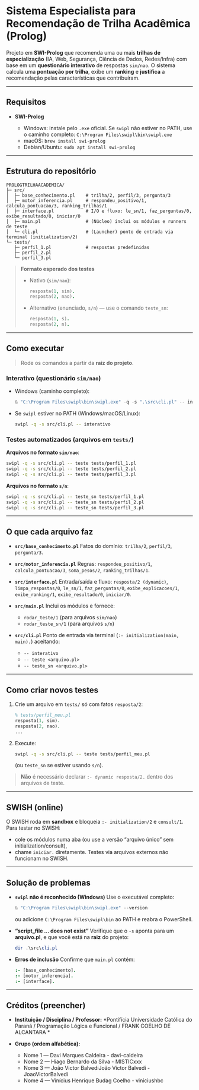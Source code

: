 # Sistema Especialista para Recomendação de Trilha Acadêmica (Prolog)

Projeto em **SWI-Prolog** que recomenda uma ou mais **trilhas de especialização** (IA, Web, Segurança, Ciência de Dados, Redes/Infra) com base em um **questionário interativo** de respostas `sim/nao`. O sistema calcula uma **pontuação por trilha**, exibe um **ranking** e **justifica** a recomendação pelas características que contribuíram.

---

## Requisitos

* **SWI-Prolog**

  * Windows: instale pelo `.exe` oficial. Se `swipl` não estiver no PATH, use o caminho completo:
    `C:\Program Files\swipl\bin\swipl.exe`
  * macOS: `brew install swi-prolog`
  * Debian/Ubuntu: `sudo apt install swi-prolog`

---

## Estrutura do repositório

```
PROLOGTRILHAACADEMICA/
├─ src/
│  ├─ base_conhecimento.pl    # trilha/2, perfil/3, pergunta/3
│  ├─ motor_inferencia.pl     # respondeu_positivo/1, calcula_pontuacao/3, ranking_trilhas/1
│  ├─ interface.pl            # I/O e fluxo: le_sn/1, faz_perguntas/0, exibe_resultado/0, iniciar/0
│  ├─ main.pl                 # (Núcleo) inclui os módulos e runners de teste
│  └─ cli.pl                  # (Launcher) ponto de entrada via terminal (initialization/2)
└─ tests/
   ├─ perfil_1.pl             # respostas predefinidas
   ├─ perfil_2.pl
   └─ perfil_3.pl
```

> **Formato esperado dos testes**
>
> * Nativo (`sim/nao`):
>
>   ```prolog
>   resposta(1, sim).
>   resposta(2, nao).
>   ```
> * Alternativo (enunciado, `s/n`) — use o comando `teste_sn`:
>
>   ```prolog
>   resposta(1, s).
>   resposta(2, n).
>   ```

---

## Como executar

> Rode os comandos a partir da **raiz do projeto**.

### Interativo (questionário `sim/nao`)

* Windows (caminho completo):

  ```powershell
  & "C:\Program Files\swipl\bin\swipl.exe" -q -s ".\src\cli.pl" -- interativo
  ```
* Se `swipl` estiver no PATH (Windows/macOS/Linux):

  ```bash
  swipl -q -s src/cli.pl -- interativo
  ```

### Testes automatizados (arquivos em `tests/`)

**Arquivos no formato `sim/nao`**:

```bash
swipl -q -s src/cli.pl -- teste tests/perfil_1.pl
swipl -q -s src/cli.pl -- teste tests/perfil_2.pl
swipl -q -s src/cli.pl -- teste tests/perfil_3.pl
```

**Arquivos no formato `s/n`**:

```bash
swipl -q -s src/cli.pl -- teste_sn tests/perfil_1.pl
swipl -q -s src/cli.pl -- teste_sn tests/perfil_2.pl
swipl -q -s src/cli.pl -- teste_sn tests/perfil_3.pl
```

---

## O que cada arquivo faz

* **`src/base_conhecimento.pl`**
  Fatos do domínio: `trilha/2`, `perfil/3`, `pergunta/3`.

* **`src/motor_inferencia.pl`**
  Regras: `respondeu_positivo/1`, `calcula_pontuacao/3`, `soma_pesos/2`, `ranking_trilhas/1`.

* **`src/interface.pl`**
  Entrada/saída e fluxo: `resposta/2 (dynamic)`, `limpa_respostas/0`, `le_sn/1`,
  `faz_perguntas/0`, `exibe_explicacoes/1`, `exibe_ranking/1`, `exibe_resultado/0`, `iniciar/0`.

* **`src/main.pl`**
  Inclui os módulos e fornece:

  * `rodar_teste/1` (para arquivos `sim/nao`)
  * `rodar_teste_sn/1` (para arquivos `s/n`)

* **`src/cli.pl`**
  Ponto de entrada via terminal (`:- initialization(main, main).`) aceitando:

  * `-- interativo`
  * `-- teste <arquivo.pl>`
  * `-- teste_sn <arquivo.pl>`

---

## Como criar novos testes

1. Crie um arquivo em `tests/` só com fatos `resposta/2`:

   ```prolog
   % tests/perfil_meu.pl
   resposta(1, sim).
   resposta(2, nao).
   ...
   ```
2. Execute:

   ```bash
   swipl -q -s src/cli.pl -- teste tests/perfil_meu.pl
   ```

   (ou `teste_sn` se estiver usando `s/n`).

> **Não** é necessário declarar `:- dynamic resposta/2.` dentro dos arquivos de teste.

---

## SWISH (online)

O SWISH roda em **sandbox** e bloqueia `:- initialization/2` e `consult/1`.
Para testar no SWISH:

* cole os módulos numa aba (ou use a versão “arquivo único” sem initialization/consult),
* chame `iniciar.` diretamente.
  Testes via arquivos externos não funcionam no SWISH.

---

## Solução de problemas

* **`swipl` não é reconhecido (Windows)**
  Use o executável completo:

  ```powershell
  & "C:\Program Files\swipl\bin\swipl.exe" --version
  ```

  ou adicione `C:\Program Files\swipl\bin` ao PATH e reabra o PowerShell.

* **“script_file … does not exist”**
  Verifique que o `-s` aponta para um **arquivo.pl**, e que você está na **raiz** do projeto:

  ```powershell
  dir .\src\cli.pl
  ```

* **Erros de inclusão**
  Confirme que `main.pl` contém:

  ```prolog
  :- [base_conhecimento].
  :- [motor_inferencia].
  :- [interface].
  ```

---

## Créditos (preencher)

* **Instituição / Disciplina / Professor:** *Pontifícia Universidade Católica do Paraná / Programação Lógica e Funcional / FRANK COELHO DE ALCANTARA *
* **Grupo (ordem alfabética):**

  * Nome 1 — Davi Marques Caldeira - davi-caldeira
  * Nome 2 — Hiago Bernardo da Silva - MISTICxxx
  * Nome 3 — João Victor BalvediJoão Victor Balvedi - JoaoVictorBalvedi
  * Nome 4 — Vinícius Henrique Budag Coelho - viniciushbc